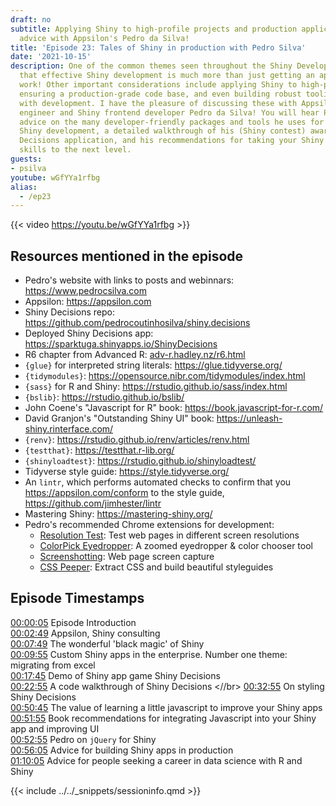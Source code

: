 ```yaml
---
draft: no
subtitle: Applying Shiny to high-profile projects and production application development
  advice with Appsilon's Pedro da Silva!
title: 'Episode 23: Tales of Shiny in production with Pedro Silva'
date: '2021-10-15'
description: One of the common themes seen throughout the Shiny Developer Series is
  that effective Shiny development is much more than just getting an application to
  work! Other important considerations include applying Shiny to high-profile projects,
  ensuring a production-grade code base, and even building robust tooling to assist
  with development. I have the pleasure of discussing these with Appsilon software
  engineer and Shiny frontend developer Pedro da Silva! You will hear Pedro's practical
  advice on the many developer-friendly packages and tools he uses for production
  Shiny development, a detailed walkthrough of his (Shiny contest) award-winning Shiny
  Decisions application, and his recommendations for taking your Shiny development
  skills to the next level.
guests: 
- psilva
youtube: wGfYYa1rfbg
alias: 
  - /ep23
---
```


{{< video https://youtu.be/wGfYYa1rfbg >}}

## Resources mentioned in the episode

- Pedro's website with links to posts and webinnars: <https://www.pedrocsilva.com>
- Appsilon: <https://appsilon.com>
- Shiny Decisions repo: <https://github.com/pedrocoutinhosilva/shiny.decisions>
- Deployed Shiny Decisions app: <https://sparktuga.shinyapps.io/ShinyDecisions>
- R6 chapter from Advanced R: [adv-r.hadley.nz/r6.html](https://adv-r.hadley.nz/r6.html)
- `{glue}` for interpreted string literals: <https://glue.tidyverse.org/>
- `{tidymodules}`: <https://opensource.nibr.com/tidymodules/index.html>
- `{sass}` for R and Shiny: <https://rstudio.github.io/sass/index.html>
- `{bslib}`: <https://rstudio.github.io/bslib/>
- John Coene's "Javascript for R" book:  <https://book.javascript-for-r.com/>
- David Granjon's "Outstanding Shiny UI" book: <https://unleash-shiny.rinterface.com/>
- `{renv}`: <https://rstudio.github.io/renv/articles/renv.html>
- `{testthat}`: <https://testthat.r-lib.org/>
- `{shinyloadtest}`: <https://rstudio.github.io/shinyloadtest/>
- Tidyverse style guide: <https://style.tidyverse.org/>
- An `lintr`, which performs automated checks to confirm that you <https://appsilon.com/conform> to the style guide, <https://github.com/jimhester/lintr>
- Mastering Shiny: <https://mastering-shiny.org/>
- Pedro's recommended Chrome extensions for development:
  - [Resolution Test](https://chrome.google.com/webstore/detail/resolution-test/idhfcdbheobinplaamokffboaccidbal): Test web pages in different screen resolutions
  - [ColorPick Eyedropper](https://chrome.google.com/webstore/detail/colorpick-eyedropper/ohcpnigalekghcmgcdcenkpelffpdolg): A zoomed eyedropper & color chooser tool
  - [Screenshotting](https://chrome.google.com/webstore/detail/screenshotting-full-page/pojgkmkfincpdkdgjepkmdekcahmckjp): Web page screen capture
  - [CSS Peeper](https://chrome.google.com/webstore/detail/css-peeper/mbnbehikldjhnfehhnaidhjhoofhpehk): Extract CSS and build beautiful styleguides

## Episode Timestamps

[00:00:05](https://youtube.com/watch?v=wGfYYa1rfbg&t=5s) Episode Introduction </br>
[00:02:49](https://youtube.com/watch?v=wGfYYa1rfbg&t=169s) Appsilon, Shiny consulting </br>
[00:07:49](https://youtube.com/watch?v=wGfYYa1rfbg&t=469s) The wonderful 'black magic' of Shiny </br>
[00:09:55](https://youtube.com/watch?v=wGfYYa1rfbg&t=595s) Custom Shiny apps in the enterprise. Number one theme: migrating from excel </br>
[00:17:45](https://youtube.com/watch?v=wGfYYa1rfbg&t=1065s) Demo of Shiny app game Shiny Decisions </br>
[00:22:55](https://youtube.com/watch?v=wGfYYa1rfbg&t=1375s) A code walkthrough of Shiny Decisions <//br>
[00:32:55](https://youtube.com/watch?v=wGfYYa1rfbg&t=1975s) On styling Shiny Decisions </br>
[00:50:45](https://youtube.com/watch?v=wGfYYa1rfbg&t=3045s) The value of learning a little javascript to improve your Shiny apps </br>
[00:51:55](https://youtube.com/watch?v=wGfYYa1rfbg&t=3115s) Book recommendations for integrating Javascript into your Shiny app and improving UI </br>
[00:52:55](https://youtube.com/watch?v=wGfYYa1rfbg&t=3175s) Pedro on `jQuery` for Shiny </br>
[00:56:05](https://youtube.com/watch?v=wGfYYa1rfbg&t=3365s) Advice for building Shiny apps in production </br>
[01:10:05](https://youtube.com/watch?v=wGfYYa1rfbg&t=4205s) Advice for people seeking a career in data science with R and Shiny

{{< include ../../_snippets/sessioninfo.qmd >}}
